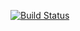 [![Build Status](https://build.white2net.com/job/website/badge/icon)](https://build.white2net.com/job/website/)
